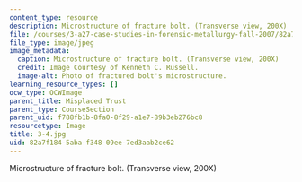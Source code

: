 ```yaml
---
content_type: resource
description: Microstructure of fracture bolt. (Transverse view, 200X)
file: /courses/3-a27-case-studies-in-forensic-metallurgy-fall-2007/82a7f1845abaf34809ee7ed3aab2ce62_3-4.jpg
file_type: image/jpeg
image_metadata:
  caption: Microstructure of fracture bolt. (Transverse view, 200X)
  credit: Image Courtesy of Kenneth C. Russell.
  image-alt: Photo of fractured bolt's microstructure.
learning_resource_types: []
ocw_type: OCWImage
parent_title: Misplaced Trust
parent_type: CourseSection
parent_uid: f788fb1b-8fa0-8f29-a1e7-89b3eb276bc8
resourcetype: Image
title: 3-4.jpg
uid: 82a7f184-5aba-f348-09ee-7ed3aab2ce62
---
```

Microstructure of fracture bolt. (Transverse view, 200X)

